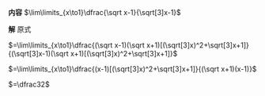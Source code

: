 **内容**
$\lim\limits_{x\to1}\dfrac{\sqrt x-1}{\sqrt[3]x-1}$

**解**
原式

$=\lim\limits_{x\to1}\dfrac{(\sqrt x-1)(\sqrt x+1)[(\sqrt[3]x)^2+\sqrt[3]x+1]}{(\sqrt[3]x-1)(\sqrt x+1)[(\sqrt[3]x)^2+\sqrt[3]x+1]}$

$=\lim\limits_{x\to1}\dfrac{(x-1)[(\sqrt[3]x)^2+\sqrt[3]x+1]}{(\sqrt x+1)(x-1)}$

$=\dfrac32$
